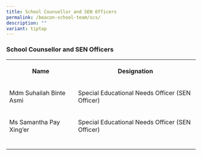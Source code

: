 ```yaml
---
title: School Counsellor and SEN Officers
permalink: /beacon-school-team/scs/
description: ""
variant: tiptap
---
```

<h3>School Counsellor and SEN Officers</h3>
<table style="minWidth: 50px">
<colgroup>
<col>
<col>
</colgroup>
<tbody>
<tr>
<th rowspan="1" colspan="1">
<p><strong>Name</strong>
</p>
</th>
<th rowspan="1" colspan="1">
<p><strong>Designation</strong>
</p>
</th>
</tr>
<tr>
<td rowspan="1" colspan="1">
<p>Mdm Suhailah Binte Asmi</p>
</td>
<td rowspan="1" colspan="1">
<p>Special Educational Needs Officer (SEN Officer)</p>
</td>
</tr>
<tr>
<td rowspan="1" colspan="1">
<p>Ms Samantha Pay Xing’er</p>
</td>
<td rowspan="1" colspan="1">
<p>Special Educational Needs Officer (SEN Officer)</p>
</td>
</tr>
<tr>
<td rowspan="1" colspan="1">
<p></p>
</td>
<td rowspan="1" colspan="1">
<p></p>
</td>
</tr>
</tbody>
</table>
<p></p>
<p>
<br>
</p>